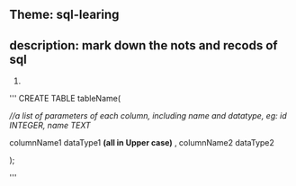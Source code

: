 ## Theme: sql-learing
## description: mark down the nots and recods of sql

1. 
'''
CREATE TABLE tableName(

*//a list of parameters of each column, including name and datatype, eg: id INTEGER, name TEXT*

columnName1 dataType1 **(all in Upper case)** ,
columnName2 dataType2

);

'''
